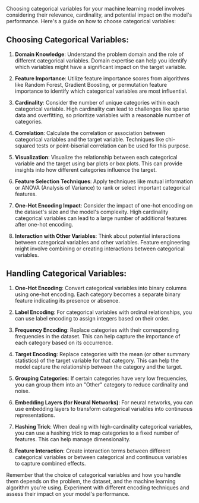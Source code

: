 Choosing categorical variables for your machine learning model involves considering their relevance, cardinality, and potential impact on the model's performance. Here's a guide on how to choose categorical variables:

## Choosing Categorical Variables:

1. **Domain Knowledge**: Understand the problem domain and the role of different categorical variables. Domain expertise can help you identify which variables might have a significant impact on the target variable.

2. **Feature Importance**: Utilize feature importance scores from algorithms like Random Forest, Gradient Boosting, or permutation feature importance to identify which categorical variables are most influential.

3. **Cardinality**: Consider the number of unique categories within each categorical variable. High cardinality can lead to challenges like sparse data and overfitting, so prioritize variables with a reasonable number of categories.

4. **Correlation**: Calculate the correlation or association between categorical variables and the target variable. Techniques like chi-squared tests or point-biserial correlation can be used for this purpose.

5. **Visualization**: Visualize the relationship between each categorical variable and the target using bar plots or box plots. This can provide insights into how different categories influence the target.

6. **Feature Selection Techniques**: Apply techniques like mutual information or ANOVA (Analysis of Variance) to rank or select important categorical features.

7. **One-Hot Encoding Impact**: Consider the impact of one-hot encoding on the dataset's size and the model's complexity. High cardinality categorical variables can lead to a large number of additional features after one-hot encoding.

8. **Interaction with Other Variables**: Think about potential interactions between categorical variables and other variables. Feature engineering might involve combining or creating interactions between categorical variables.

## Handling Categorical Variables:

1. **One-Hot Encoding**: Convert categorical variables into binary columns using one-hot encoding. Each category becomes a separate binary feature indicating its presence or absence.

2. **Label Encoding**: For categorical variables with ordinal relationships, you can use label encoding to assign integers based on their order.

3. **Frequency Encoding**: Replace categories with their corresponding frequencies in the dataset. This can help capture the importance of each category based on its occurrence.

4. **Target Encoding**: Replace categories with the mean (or other summary statistics) of the target variable for that category. This can help the model capture the relationship between the category and the target.

5. **Grouping Categories**: If certain categories have very low frequencies, you can group them into an "Other" category to reduce cardinality and noise.

6. **Embedding Layers (for Neural Networks)**: For neural networks, you can use embedding layers to transform categorical variables into continuous representations.

7. **Hashing Trick**: When dealing with high-cardinality categorical variables, you can use a hashing trick to map categories to a fixed number of features. This can help manage dimensionality.

8. **Feature Interaction**: Create interaction terms between different categorical variables or between categorical and continuous variables to capture combined effects.

Remember that the choice of categorical variables and how you handle them depends on the problem, the dataset, and the machine learning algorithm you're using. Experiment with different encoding techniques and assess their impact on your model's performance.